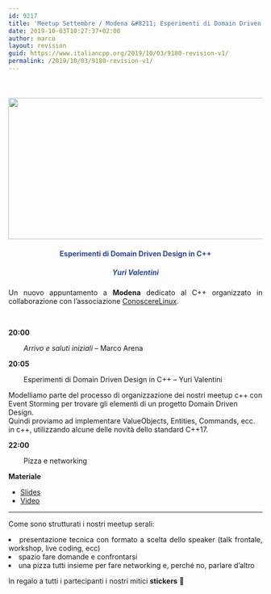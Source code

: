 ```yaml
---
id: 9217
title: 'Meetup Settembre / Modena &#8211; Esperimenti di Domain Driven Design in C++'
date: 2019-10-03T10:27:37+02:00
author: marco
layout: revision
guid: https://www.italiancpp.org/2019/10/03/9180-revision-v1/
permalink: /2019/10/03/9180-revision-v1/
---
```

&nbsp;

<h4 style="text-align: center;">
  <img loading="lazy" class="aligncenter wp-image-9181 " src="https://www.italiancpp.org/wp-content/uploads/2019/08/banner_meetupMo0919.png" alt="" width="560" height="280" srcset="http://192.168.64.2/wordpress/wp-content/uploads/2019/08/banner_meetupMo0919.png 1024w, http://192.168.64.2/wordpress/wp-content/uploads/2019/08/banner_meetupMo0919-300x150.png 300w, http://192.168.64.2/wordpress/wp-content/uploads/2019/08/banner_meetupMo0919-768x384.png 768w, http://192.168.64.2/wordpress/wp-content/uploads/2019/08/banner_meetupMo0919-600x300.png 600w" sizes="(max-width: 560px) 100vw, 560px" />
</h4>

<h4 style="text-align: center;">
  <span style="color: #2945a4;">Esperimenti di Domain Driven Design in C++</span>
</h4>

<h5 style="text-align: center;">
  <span style="color: #2945a4;"><em>Yuri Valentini<br /> </em></span>
</h5>

<p style="text-align: justify;">
  Un nuovo appuntamento a <strong>Modena</strong> dedicato al C++ organizzato in collaborazione con l&#8217;associazione <a href="http://conoscerelinux.org">ConoscereLinux</a>.
</p>

<p style="text-align: justify;">
  <span style="color: #ffffff;"> </span>
</p>

<p style="text-align: justify;">
  <strong>20:00</strong>
</p>

<p style="text-align: justify; padding-left: 30px;">
  <em>Arrivo e saluti iniziali</em> &#8211; Marco Arena
</p>

<p style="text-align: justify;">
  <strong>20:05</strong>
</p>

<p style="text-align: justify; padding-left: 30px;">
  Esperimenti di Domain Driven Design in C++ &#8211; Yuri Valentini
</p>

Modelliamo parte del processo di organizzazione dei nostri meetup c++ con Event Storming per trovare gli elementi di un progetto Domain Driven Design.  
Quindi proviamo ad implementare ValueObjects, Entities, Commands, ecc. in c++, utilizzando alcune delle novità dello standard C++17.

**22:00**

<p style="padding-left: 30px;">
  Pizza e networking
</p>

**Materiale**

  * [Slides](https://www.italiancpp.org/wp-content/uploads/2019/09/ddd-cpp.pdf)
  * [Video](https://youtu.be/zB6FCnlvIyk)

* * *

<p style="text-align: justify;">
  Come sono strutturati i nostri meetup serali:
</p>

<li style="text-align: justify;">
  presentazione tecnica con formato a scelta dello speaker (talk frontale, workshop, live coding, ecc)
</li>
<li style="text-align: justify;">
  spazio fare domande e confrontarsi
</li>
<li style="text-align: justify;">
  una pizza tutti insieme per fare networking e, perché no, parlare d&#8217;altro
</li>

In regalo a tutti i partecipanti i nostri mitici **stickers** 🙂